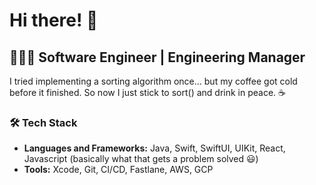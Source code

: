# Hi there! 👋

## 👨🏻‍💻 Software Engineer | Engineering Manager

I tried implementing a sorting algorithm once... but my coffee got cold before it finished. So now I just stick to sort() and drink in peace. ☕

### 🛠️ Tech Stack
- **Languages and Frameworks:** Java, Swift, SwiftUI, UIKit, React, Javascript (basically what that gets a problem solved 😃)
- **Tools:** Xcode, Git, CI/CD, Fastlane, AWS, GCP


<!--
**nabilsafatli/nabilsafatli** is a ✨ _special_ ✨ repository because its `README.md` (this file) appears on your GitHub profile.

Here are some ideas to get you started:

- 🔭 I’m currently working on ...
- 🌱 I’m currently learning ...
- 👯 I’m looking to collaborate on ...
- 🤔 I’m looking for help with ...
- 💬 Ask me about ...
- 📫 How to reach me: ...
- 😄 Pronouns: ...
- ⚡ Fun fact: ...
-->
